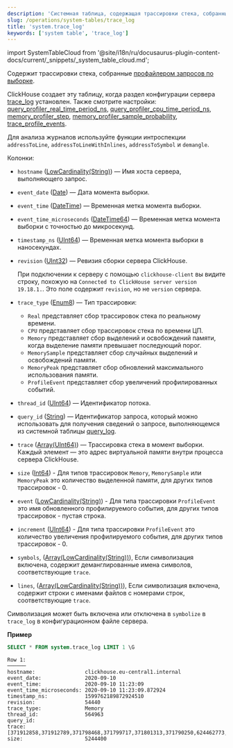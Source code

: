 ```yaml
---
description: 'Системная таблица, содержащая трассировки стека, собранные профайлером запросов по выборке.'
slug: /operations/system-tables/trace_log
title: 'system.trace_log'
keywords: ['system table', 'trace_log']
---
```

import SystemTableCloud from '@site/i18n/ru/docusaurus-plugin-content-docs/current/_snippets/_system_table_cloud.md';

<SystemTableCloud/>

Содержит трассировки стека, собранные [профайлером запросов по выборке](../../operations/optimizing-performance/sampling-query-profiler.md).

ClickHouse создает эту таблицу, когда раздел конфигурации сервера [trace_log](../../operations/server-configuration-parameters/settings.md#trace_log) установлен. Также смотрите настройки: [query_profiler_real_time_period_ns](../../operations/settings/settings.md#query_profiler_real_time_period_ns), [query_profiler_cpu_time_period_ns](../../operations/settings/settings.md#query_profiler_cpu_time_period_ns), [memory_profiler_step](../../operations/settings/settings.md#memory_profiler_step),
[memory_profiler_sample_probability](../../operations/settings/settings.md#memory_profiler_sample_probability), [trace_profile_events](../../operations/settings/settings.md#trace_profile_events).

Для анализа журналов используйте функции интроспекции `addressToLine`, `addressToLineWithInlines`, `addressToSymbol` и `demangle`.

Колонки:

- `hostname` ([LowCardinality(String)](../../sql-reference/data-types/string.md)) — Имя хоста сервера, выполняющего запрос.
- `event_date` ([Date](../../sql-reference/data-types/date.md)) — Дата момента выборки.
- `event_time` ([DateTime](../../sql-reference/data-types/datetime.md)) — Временная метка момента выборки.
- `event_time_microseconds` ([DateTime64](../../sql-reference/data-types/datetime64.md)) — Временная метка момента выборки с точностью до микросекунд.
- `timestamp_ns` ([UInt64](../../sql-reference/data-types/int-uint.md)) — Временная метка момента выборки в наносекундах.
- `revision` ([UInt32](../../sql-reference/data-types/int-uint.md)) — Ревизия сборки сервера ClickHouse.

    При подключении к серверу с помощью `clickhouse-client` вы видите строку, похожую на `Connected to ClickHouse server version 19.18.1.`. Это поле содержит `revision`, но не `version` сервера.

- `trace_type` ([Enum8](../../sql-reference/data-types/enum.md)) — Тип трассировки:
    - `Real` представляет сбор трассировок стека по реальному времени.
    - `CPU` представляет сбор трассировок стека по времени ЦП.
    - `Memory` представляет сбор выделений и освобождений памяти, когда выделение памяти превышает последующий порог.
    - `MemorySample` представляет сбор случайных выделений и освобождений памяти.
    - `MemoryPeak` представляет сбор обновлений максимального использования памяти.
    - `ProfileEvent` представляет сбор увеличений профилированных событий.
- `thread_id` ([UInt64](../../sql-reference/data-types/int-uint.md)) — Идентификатор потока.
- `query_id` ([String](../../sql-reference/data-types/string.md)) — Идентификатор запроса, который можно использовать для получения сведений о запросе, выполняющемся из системной таблицы [query_log](/operations/system-tables/query_log).
- `trace` ([Array(UInt64)](../../sql-reference/data-types/array.md)) — Трассировка стека в момент выборки. Каждый элемент — это адрес виртуальной памяти внутри процесса сервера ClickHouse.
- `size` ([Int64](../../sql-reference/data-types/int-uint.md)) - Для типов трассировок `Memory`, `MemorySample` или `MemoryPeak` это количество выделенной памяти, для других типов трассировок - 0.
- `event` ([LowCardinality(String)](../../sql-reference/data-types/lowcardinality.md)) - Для типа трассировки `ProfileEvent` это имя обновленного профилируемого события, для других типов трассировок - пустая строка.
- `increment` ([UInt64](../../sql-reference/data-types/int-uint.md)) - Для типа трассировки `ProfileEvent` это количество увеличения профилируемого события, для других типов трассировок - 0.
- `symbols`, ([Array(LowCardinality(String))](../../sql-reference/data-types/array.md)), Если символизация включена, содержит деманглированные имена символов, соответствующие `trace`.
- `lines`, ([Array(LowCardinality(String))](../../sql-reference/data-types/array.md)), Если символизация включена, содержит строки с именами файлов с номерами строк, соответствующие `trace`.

Символизация может быть включена или отключена в `symbolize` в `trace_log` в конфигурационном файле сервера.

**Пример**

``` sql
SELECT * FROM system.trace_log LIMIT 1 \G
```

``` text
Row 1:
──────
hostname:                clickhouse.eu-central1.internal
event_date:              2020-09-10
event_time:              2020-09-10 11:23:09
event_time_microseconds: 2020-09-10 11:23:09.872924
timestamp_ns:            1599762189872924510
revision:                54440
trace_type:              Memory
thread_id:               564963
query_id:
trace:                   [371912858,371912789,371798468,371799717,371801313,371790250,624462773,566365041,566440261,566445834,566460071,566459914,566459842,566459580,566459469,566459389,566459341,566455774,371993941,371988245,372158848,372187428,372187309,372187093,372185478,140222123165193,140222122205443]
size:                    5244400
```
